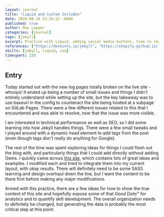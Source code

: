 ```yaml
---
layout: journal
title: "Liquid and Custom Includes"
date: 2020-08-10 23:34:22 -0400
published: true
author: Max Lepper
categories: [journal]
tags: [jekyll]
excerpt: Practice with Liquid, adding social media buttons, time to read
references: ["https://devhints.io/jekyll", "https://shopify.github.io/liquid/", "https://jekyllcodex.org/without-plugins/", "https://www.sureoak.com/seo-tools"]
skills: [jekyll, liquid, seo]
timespent: 220
---
```


## Entry

Today started out with the new log pages totally broken on the live site - whoops! It ended up being a number of small issues and things I didn't entirely understand while setting up the site, but the key takeaway was to use baseurl in the config to counteract the site being hosted at a subpage on GitLab Pages. There were a few different issues related to this that I encountered and was able to resolve, now that the issue was more visible.

I am interested in technical performance as well as SEO, so I did some learning into how Jekyll handles things. There were a few small tweaks and I played around with a dynamic head element to add tags from the post (even though tags don't really do anything for Google).

The rest of the time was spent exploring ideas for things I could flesh out the blog with, and particularly things that I could add directly without adding Gems. I quickly came across [this site]({{page.references[2]}}), which contains lots of great ideas and examples. I modified each and tried to integrate them into my current layout, with okay results. There will definitely need to be some SASS learning and design overhaul down the line, but I want the content to be there first before making any major modifications.

Armed with this practice, there are a few ideas for how to show the true content of this site and hopefully expose some of that _Good Data_™ for analytics and to quantify skill development. The overall organization needs to definitely be changed, but generating the data is probably the most critical step at this point.